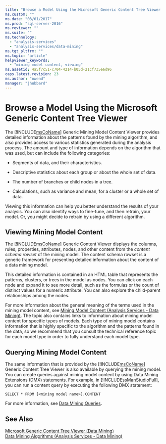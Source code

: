 ```yaml
---
title: "Browse a Model Using the Microsoft Generic Content Tree Viewer | Microsoft Docs"
ms.custom: ""
ms.date: "03/01/2017"
ms.prod: "sql-server-2016"
ms.reviewer: ""
ms.suite: ""
ms.technology: 
  - "analysis-services"
  - "analysis-services/data-mining"
ms.tgt_pltfrm: ""
ms.topic: "article"
helpviewer_keywords: 
  - "mining model content, viewing"
ms.assetid: 4a5f7c51-c704-4214-b05d-21cf735e6d96
caps.latest.revision: 23
ms.author: "owend"
manager: "jhubbard"
---
```

# Browse a Model Using the Microsoft Generic Content Tree Viewer
  The [!INCLUDE[msCoName](../../a9notintoc/includes/msconame-md.md)] Generic Mining Model Content Viewer provides detailed information about the patterns found by the mining algorithm, and also provides access to various statistics generated during the analysis process. The amount and type of information depends on the algorithm that was used, but can include the following categories:  
  
-   Segments of data, and their characteristics.  
  
-   Descriptive statistics about each group or about the whole set of data.  
  
-   The number of branches or child nodes in a tree.  
  
-   Calculations, such as variance and mean, for a cluster or a whole set of data.  
  
 Viewing this information can help you better understand the results of your analysis. You can also identify ways to fine-tune, and then retrain, your model. Or, you might decide to retrain by using a different algorithm.  
  
## Viewing Mining Model Content  
 The [!INCLUDE[msCoName](../../a9notintoc/includes/msconame-md.md)] Generic Content Viewer displays the columns, rules, properties, attributes, nodes, and other content from the *content schema rowset* of the mining model. The content schema rowset is a generic framework for presenting detailed information about the content of a data mining model.  
  
 This detailed information is contained in an HTML table that represents the patterns, clusters, or trees in the model as nodes. You can click on each node and expand it to see more detail, such as the formulas or the count of distinct values for a numeric attribute. You can also explore the child-parent relationships among the nodes.  
  
 For more information about the general meaning of the terms used in the mining model content, see [Mining Model Content &#40;Analysis Services - Data Mining&#41;](../../analysis-services/data-mining/mining-model-content-analysis-services-data-mining.md). The topic also contains links to information about mining model content for specific types of models. Each type of mining model contains information that is highly specific to the algorithm and the patterns found in the data, so we recommend that you consult the technical reference topic for each model type in order to fully understand each model type.  
  
## Querying Mining Model Content  
 The same information that is provided by the [!INCLUDE[msCoName](../../a9notintoc/includes/msconame-md.md)] Generic Content Tree Viewer is also available by querying the mining model. You can create queries against mining model content by using Data Mining Extensions (DMX) statements. For example, in [!INCLUDE[ssManStudioFull](../../a9notintoc/includes/ssmanstudiofull-md.md)], you can run a content query by executing the following DMX statement:  
  
```  
SELECT * FROM [<mining model name>].CONTENT  
```  
  
 For more information, see [Data Mining Queries](../../analysis-services/data-mining/data-mining-queries.md).  
  
## See Also  
 [Microsoft Generic Content Tree Viewer &#40;Data Mining&#41;](../../a9retired/microsoft-generic-content-tree-viewer-data-mining.md)   
 [Data Mining Algorithms &#40;Analysis Services - Data Mining&#41;](../../analysis-services/data-mining/data-mining-algorithms-analysis-services-data-mining.md)  
  
  